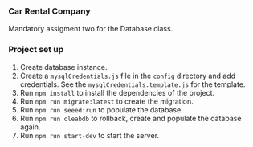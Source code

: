 ### Car Rental Company 

Mandatory assigment two for the Database class.

### Project set up

1. Create database instance.
2. Create a `mysqlCredentials.js` file in the `config` directory and add credentials. See the `mysqlCredentials.template.js` for the template.
3. Run `npm install` to install the dependencies of the project.
4. Run `npm run migrate:latest` to create the migration.
5. Run `npm run seeed:run` to populate the database.
6. Run `npm run cleabdb` to rollback, create and populate the database again.
7. Run `npm run start-dev` to start the server.

